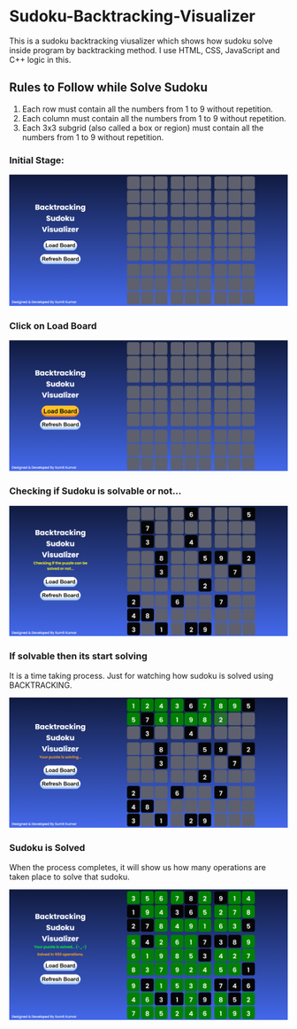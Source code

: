 # Sudoku-Backtracking-Visualizer
This is a sudoku backtracking viusalizer which shows how sudoku solve inside program by backtracking method. I use HTML, CSS, JavaScript and C++ logic in this.

## Rules to Follow while Solve Sudoku
1. Each row must contain all the numbers from 1 to 9 without repetition.
2. Each column must contain all the numbers from 1 to 9 without repetition.
3. Each 3x3 subgrid (also called a box or region) must contain all the numbers from 1 to 9 without repetition.

### Initial Stage:
![Alt text](https://raw.githubusercontent.com/SumitKumarCSE/Sudoku-Backtracking-Visualizer/main/ReadMe%20img/img1.png)

### Click on Load Board
![Alt text](https://raw.githubusercontent.com/SumitKumarCSE/Sudoku-Backtracking-Visualizer/main/ReadMe%20img/img2.png)

### Checking if Sudoku is solvable or not...
![Alt text](https://raw.githubusercontent.com/SumitKumarCSE/Sudoku-Backtracking-Visualizer/main/ReadMe%20img/img3.png)

### If solvable then its start solving
It is a time taking process. Just for watching how sudoku is solved using BACKTRACKING.

![Alt text](https://raw.githubusercontent.com/SumitKumarCSE/Sudoku-Backtracking-Visualizer/main/ReadMe%20img/img4.png)

### Sudoku is Solved
When the process completes, it will show us how many operations are taken place to solve that sudoku.

![Alt text](https://raw.githubusercontent.com/SumitKumarCSE/Sudoku-Backtracking-Visualizer/main/ReadMe%20img/img5.png)
